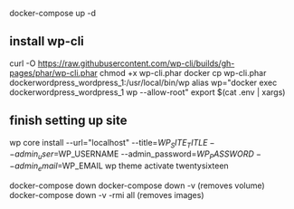 docker-compose up -d

## install wp-cli
curl -O https://raw.githubusercontent.com/wp-cli/builds/gh-pages/phar/wp-cli.phar
chmod +x wp-cli.phar
docker cp wp-cli.phar dockerwordpress_wordpress_1:/usr/local/bin/wp
alias wp="docker exec dockerwordpress_wordpress_1 wp --allow-root"
export $(cat .env | xargs)

## finish setting up site
wp core install --url="localhost" --title=$WP_SITE_TITLE --admin_user=$WP_USERNAME --admin_password=$WP_PASSWORD --admin_email=$WP_EMAIL
wp theme activate twentysixteen

docker-compose down
docker-compose down -v (removes volume)
docker-compose down -v -rmi all (removes images)
